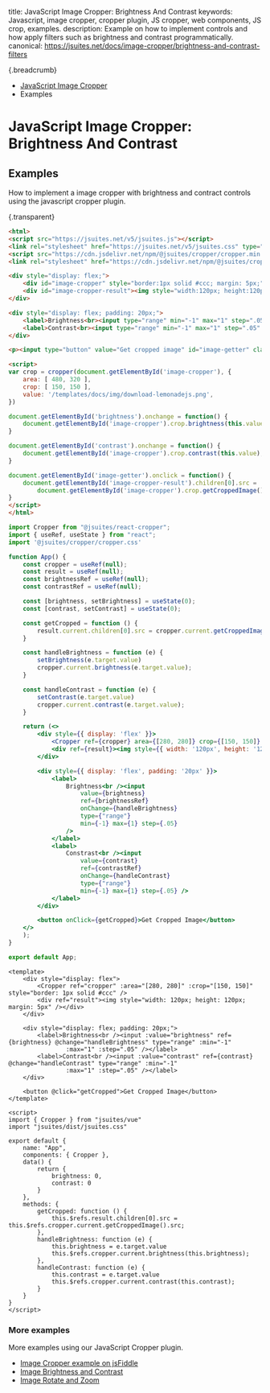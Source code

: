 title: JavaScript Image Cropper: Brightness And Contrast
keywords: Javascript, image cropper, cropper plugin, JS cropper, web components, JS crop, examples.
description: Example on how to implement controls and how apply filters such as brightness and contrast programmatically.
canonical: https://jsuites.net/docs/image-cropper/brightness-and-contrast-filters

{.breadcrumb}
- [JavaScript Image Cropper](/docs/image-cropper)
- Examples

# JavaScript Image Cropper: Brightness And Contrast

## Examples

How to implement a image cropper with brightness and contract controls using the javascript cropper plugin.  

{.transparent}
```html
<html>
<script src="https://jsuites.net/v5/jsuites.js"></script>
<link rel="stylesheet" href="https://jsuites.net/v5/jsuites.css" type="text/css" />
<script src="https://cdn.jsdelivr.net/npm/@jsuites/cropper/cropper.min.js"></script>
<link rel="stylesheet" href="https://cdn.jsdelivr.net/npm/@jsuites/cropper/cropper.min.css" type="text/css" />

<div style="display: flex;">
    <div id="image-cropper" style="border:1px solid #ccc; margin: 5px;"></div>
    <div id="image-cropper-result"><img style="width:120px; height:120px; margin: 5px;"></div>
</div>

<div style="display: flex; padding: 20px;">
    <label>Brightness<br><input type="range" min="-1" max="1" step=".05" value="0" id="brightness"></label>
    <label>Contrast<br><input type="range" min="-1" max="1" step=".05" value="0" id="contrast"></label>
</div>

<p><input type="button" value="Get cropped image" id="image-getter" class="jbutton dark"></p>

<script>
var crop = cropper(document.getElementById('image-cropper'), {
    area: [ 480, 320 ],
    crop: [ 150, 150 ],
    value: '/templates/docs/img/download-lemonadejs.png',
})

document.getElementById('brightness').onchange = function() {
    document.getElementById('image-cropper').crop.brightness(this.value);
}

document.getElementById('contrast').onchange = function() {
    document.getElementById('image-cropper').crop.contrast(this.value);
}

document.getElementById('image-getter').onclick = function() {
    document.getElementById('image-cropper-result').children[0].src =
        document.getElementById('image-cropper').crop.getCroppedImage().src;
}
</script>
</html>
```
```jsx
import Cropper from "@jsuites/react-cropper";
import { useRef, useState } from "react";
import '@jsuites/cropper/cropper.css'

function App() {
    const cropper = useRef(null);
    const result = useRef(null);
    const brightnessRef = useRef(null);
    const contrastRef = useRef(null);

    const [brightness, setBrightness] = useState(0);
    const [contrast, setContrast] = useState(0);

    const getCropped = function () {
        result.current.children[0].src = cropper.current.getCroppedImage().src;
    }

    const handleBrightness = function (e) {
        setBrightness(e.target.value)
        cropper.current.brightness(e.target.value);
    }

    const handleContrast = function (e) {
        setContrast(e.target.value)
        cropper.current.contrast(e.target.value);
    }

    return (<>
        <div style={{ display: 'flex' }}>
            <Cropper ref={cropper} area={[280, 280]} crop={[150, 150]} style={{ border: '1px solid #ccc' }} />
            <div ref={result}><img style={{ width: '120px', height: '120px', margin: '5px' }} /></div>
        </div>

        <div style={{ display: 'flex', padding: '20px' }}>
            <label>
                Brightness<br /><input
                    value={brightness}
                    ref={brightnessRef}
                    onChange={handleBrightness}
                    type={"range"}
                    min={-1} max={1} step={.05}
                />
            </label>
            <label>
                Constrast<br /><input
                    value={contrast}
                    ref={contrastRef}
                    onChange={handleContrast}
                    type={"range"}
                    min={-1} max={1} step={.05} />
            </label>
        </div>

        <button onClick={getCropped}>Get Cropped Image</button>
    </>
    );
}

export default App;
```
```vue
<template>
    <div style="display: flex">
        <Cropper ref="cropper" :area="[280, 280]" :crop="[150, 150]" style="border: 1px solid #ccc" />
        <div ref="result"><img style="width: 120px; height: 120px; margin: 5px" /></div>
    </div>

    <div style="display: flex; padding: 20px;">
        <label>Brightness<br /><input :value="brightness" ref={brightness} @change="handleBrightness" type="range" :min="-1"
                :max="1" :step=".05" /></label>
        <label>Contrast<br /><input :value="contrast" ref={contrast} @change="handleContrast" type="range" :min="-1"
                :max="1" :step=".05" /></label>
    </div>

    <button @click="getCropped">Get Cropped Image</button>
</template>

<script>
import { Cropper } from "jsuites/vue"
import "jsuites/dist/jsuites.css"

export default {
    name: "App",
    components: { Cropper },
    data() {
        return {
            brightness: 0,
            contrast: 0
        }
    },
    methods: {
        getCropped: function () {
            this.$refs.result.children[0].src = this.$refs.cropper.current.getCroppedImage().src;
        },
        handleBrightness: function (e) {
            this.brightness = e.target.value
            this.$refs.cropper.current.brightness(this.brightness);
        },
        handleContrast: function (e) {
            this.contrast = e.target.value
            this.$refs.cropper.current.contrast(this.contrast);
        }
    }
}
</script>
```

### More examples

More examples using our JavaScript Cropper plugin.

* [Image Cropper example on jsFiddle](https://jsfiddle.net/spreadsheet/1a5mts0u/)
* [Image Brightness and Contrast](/docs/image-cropper/brightness-and-contrast-filters)
* [Image Rotate and Zoom](/docs/image-cropper/rotate-and-zoom)